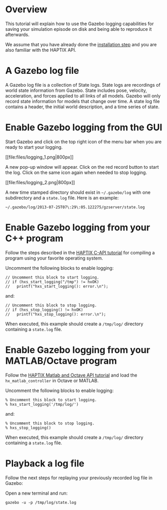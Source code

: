 # Overview

This tutorial will explain how to use the Gazebo logging capabilities for
saving your simulation episode on disk and being able to reproduce it
afterwards.

We assume that you have already done the
[installation step](http://gazebosim.org/tutorials?tut=haptix_install&cat=haptix)
and you are also familiar with the HAPTIX API.

# A Gazebo log file

A Gazebo log file is a collection of State logs. State logs are recordings of
world state information from Gazebo. State includes pose, velocity, acceleration,
and forces applied to all links of all models. Gazebo will only record state
information for models that change over time. A state log file contains a header,
the initial world description, and a time series of state.

# Enable Gazebo logging from the GUI

Start Gazebo and click on the top right icon of the menu bar when you are ready
to start your logging.

[[file:files/logging_1.png|800px]]

A new pop-up window will appear. Click on the red record button to start the log.
Click on the same icon again when needed to stop logging.

[[file:files/logging_2.png|800px]]

A new time stamped directory should exist in `~/.gazebo/log` with one
subdirectory and a `state.log` file. Here is an example:

~~~
~/.gazebo/log/2013-07-25T07\:29\:05.122275/gzserver/state.log
~~~

# Enable Gazebo logging from your C++ program

Follow the steps described in the
[HAPTIX C-API tutorial](http://gazebosim.org/tutorials?cat=haptix&tut=haptix_comm)
for compiling a program using your favorite operating system.

Uncomment the following blocks to enable logging:

~~~
// Uncomment this block to start logging.
// if (hxs_start_logging("/tmp") != hxOK)
//   printf("hxs_start_logging(): error.\n");
~~~

and:

~~~
// Uncomment this block to stop logging.
// if (hxs_stop_logging() != hxOK)
//   printf("hxs_stop_logging(): error.\n");
~~~

When executed, this example should create a `/tmp/log/` directory containing a
`state.log` file.

# Enable Gazebo logging from your MATLAB/Octave program

Follow the
[HAPTIX Matlab and Octave API tutorial](http://gazebosim.org/tutorials?cat=haptix&tut=haptix_matlab)
and load the `hx_matlab_controller` in Octave or MATLAB.

Uncomment the following blocks to enable logging:

~~~
% Uncomment this block to start logging.
% hxs_start_logging('/tmp/log/')
~~~

and:

~~~
% Uncomment this block to stop logging.
% hxs_stop_logging()
~~~

When executed, this example should create a `/tmp/log/` directory containing a
`state.log` file.

# Playback a log file

Follow the next steps for replaying your previously recorded log file in Gazebo:

Open a new terminal and run:

~~~
gazebo -u -p /tmp/log/state.log
~~~
